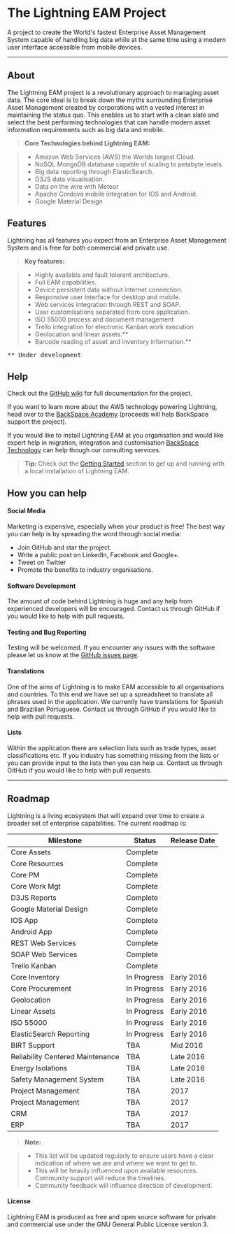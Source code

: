The Lightning EAM Project
===================


A project to create the World's fastest Enterprise Asset Management System capable of handling big data while at the same time using a modern user interface accessible from mobile devices.



----------


About
-------------

The Lightning EAM project is a revolutionary approach to managing asset data. The core ideal is to break down the myths surrounding Enterprise Asset Management created by corporations with a vested interest in maintaining the status quo. This enables us to start with a clean slate and select the best performing technologies that can handle modern asset information requirements such as big data and mobile.


> **Core Technologies behind Lightning EAM:**

> - Amazon Web Services (AWS) the Worlds largest Cloud.
> - NoSQL MongoDB database capable of scaling to petabyte levels.
> - Big data reporting through ElasticSearch.
> - D3JS data visualisation.
> - Data on the wire with Meteor
> - Apache Cordova mobile integration for IOS and Android.
> - Google Material Design



Features
-------------


Lightning has all features you expect from an Enterprise Asset Management System and is free for both commercial and private use.

> **Key features:**

> - Highly available and fault tolerant architecture.
> - Full EAM capabilities.
> - Device persistent data without internet connection.
> - Responsive user interface for desktop and mobile.
> - Web services integration through REST and SOAP.
> - User customisations separated from core application.
> - ISO 55000 process and document management
> - Trello integration for electronic Kanban work execution
> - Geolocation and linear assets.**
> - Barcode reading of asset and inventory information.**

<kbd> ** Under development</kbd>

Help
-------------

Check out the [GitHub wiki][8fe9c783] for full documentation for the project.

  [8fe9c783]: https://github.com/BackSpaceTech/lightning-eam/wiki "Lightning EAM Wiki"

If you want to learn more about the AWS technology powering Lightning, head over to the [BackSpace Academy](http://backspace.academy/) (proceeds will help BackSpace support the project).

If you would like to install Lightning EAM at you organisation and would like expert help in migration, integration and customisation [BackSpace Technology](http://backspace.technology/) can help though our consulting services.

> **Tip:** Check out the [Getting Started](https://github.com/BackSpaceTech/lightning-eam/wiki/Getting-Started) section to get up and running with a local installation of Lightning EAM.

How you can help
-------------

#### Social Media

Marketing is expensive, especially when your product is free! The best way you can help is by spreading the word through social media:
- Join GitHub and star the project.
- Write a public post on LinkedIn, Facebook and Google+.
- Tweet on Twitter
- Promote the benefits to industry organisations.

#### Software Development

The amount of code behind Lightning is huge and any help from experienced developers will be encouraged. Contact us through GitHub if you would like to help with pull requests.

#### Testing and Bug Reporting

Testing will be welcomed. If you encounter any issues with the software please let us know at the [GitHub issues page](https://github.com/BackSpaceTech/lightning-eam/issues).

#### Translations

One of the aims of Lightning is to make EAM accessible to all organisations and countries. To this end we have set up a spreadsheet to translate all phrases used in the application. We currently have translations for Spanish and Brazilian Portuguese. Contact us through GitHub if you would like to help with pull requests.

#### Lists

Within the application there are selection lists such as trade types, asset classifications etc. If you industry has something missing from the lists or you can provide input to the lists then you can help us. Contact us through GitHub if you would like to help with pull requests.


----------


Roadmap
-------------------



Lightning is a living ecosystem that will expand over time to create a broader set of enterprise capabilities. The current roadmap is:

|Milestone  |  Status  |  Release Date  |
|---|---|---|
|Core Assets  |  Complete  |    |
|Core Resources  |  Complete  |  |
|Core PM  |  Complete  |   |
|Core Work Mgt  |  Complete  |    |
|D3JS Reports  |  Complete  |    |
|Google Material Design  |  Complete  |  |
|IOS App  |  Complete  |    |
|Android App  |  Complete  |    |
|REST Web Services  |  Complete  |    |
|SOAP Web Services  |  Complete  |    |
|Trello Kanban  |  Complete  |  |
|Core Inventory  |  In Progress  |  Early 2016  |
|Core Procurement  |  In Progress  |  Early 2016  |
|Geolocation  |  In Progress  |  Early 2016  |
|Linear Assets  |  In Progress  |  Early 2016  |
|ISO 55000  |  In Progress  |  Early 2016  |
|ElasticSearch Reporting  |  In Progress  |  Early 2016  |
|BIRT Support  |  TBA |  Mid 2016  |
|Reliability Centered Maintenance  |  TBA  |  Late 2016  |
|Energy Isolations  |  TBA  |  Late 2016  |
|Safety Management System  |  TBA  |  Late 2016  |
|Project Management  |  TBA  |  2017  |
|Project Management  |  TBA  |  2017  |
|CRM  |  TBA  |  2017  |
|ERP  |  TBA  |  2017  |
 

> **Note:**

> - This list will be updated regularly to ensure users have a clear indication of where we are and where we want to get to.
> - This will be heavily influenced upon available resources. Community support will reduce the timelines.
> - Community feedback will influence direction of development.

#### License

Lightning EAM is produced as free and open source software for private and commercial use under the GNU General Public License version 3.
